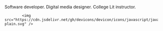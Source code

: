 Software developer. Digital media designer. College Lit instructor. 


            <img src="https://cdn.jsdelivr.net/gh/devicons/devicon/icons/javascript/javascript-plain.svg" />
          
